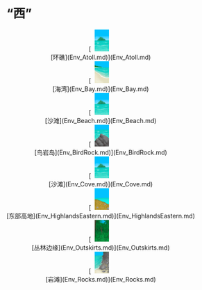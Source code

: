 # “西”  
<div style="display:inline-block"><div class="gamedatalist" style="text-align:center;min-width:150px;min-height:0px;"><div style="text-align:center;">[<div style="width:50px;display:inline-block;text-align:center"><img decoding="async" src="../wiki/Sprite/BigIsland.png" href="a.md" style="max-width:50px;max-height:50px;"></div><br>[环礁](Env_Atoll.md)](Env_Atoll.md)</div></div><div class="gamedatalist" style="text-align:center;min-width:150px;min-height:0px;"><div style="text-align:center;">[<div style="width:50px;display:inline-block;text-align:center"><img decoding="async" src="../wiki/Sprite/Bay.png" href="a.md" style="max-width:50px;max-height:50px;"></div><br>[海湾](Env_Bay.md)](Env_Bay.md)</div></div><div class="gamedatalist" style="text-align:center;min-width:150px;min-height:0px;"><div style="text-align:center;">[<div style="width:50px;display:inline-block;text-align:center"><img decoding="async" src="../wiki/Sprite/BigIsland.png" href="a.md" style="max-width:50px;max-height:50px;"></div><br>[沙滩](Env_Beach.md)](Env_Beach.md)</div></div><div class="gamedatalist" style="text-align:center;min-width:150px;min-height:0px;"><div style="text-align:center;">[<div style="width:50px;display:inline-block;text-align:center"><img decoding="async" src="../wiki/Sprite/PointyRock.png" href="a.md" style="max-width:50px;max-height:50px;"></div><br>[鸟岩岛](Env_BirdRock.md)](Env_BirdRock.md)</div></div><div class="gamedatalist" style="text-align:center;min-width:150px;min-height:0px;"><div style="text-align:center;">[<div style="width:50px;display:inline-block;text-align:center"><img decoding="async" src="../wiki/Sprite/BigIsland.png" href="a.md" style="max-width:50px;max-height:50px;"></div><br>[沙滩](Env_Cove.md)](Env_Cove.md)</div></div><div class="gamedatalist" style="text-align:center;min-width:150px;min-height:0px;"><div style="text-align:center;">[<div style="width:50px;display:inline-block;text-align:center"><img decoding="async" src="../wiki/Sprite/HighlandsEastern.png" href="a.md" style="max-width:50px;max-height:50px;"></div><br>[东部高地](Env_HighlandsEastern.md)](Env_HighlandsEastern.md)</div></div><div class="gamedatalist" style="text-align:center;min-width:150px;min-height:0px;"><div style="text-align:center;">[<div style="width:50px;display:inline-block;text-align:center"><img decoding="async" src="../wiki/Sprite/Jungle.png" href="a.md" style="max-width:50px;max-height:50px;"></div><br>[丛林边缘](Env_Outskirts.md)](Env_Outskirts.md)</div></div><div class="gamedatalist" style="text-align:center;min-width:150px;min-height:0px;"><div style="text-align:center;">[<div style="width:50px;display:inline-block;text-align:center"><img decoding="async" src="../wiki/Sprite/RockyPath.png" href="a.md" style="max-width:50px;max-height:50px;"></div><br>[岩滩](Env_Rocks.md)](Env_Rocks.md)</div></div></div>  
  


<script>document.title="“西” - 卡牌生存百科 Card Survival Wiki";</script>